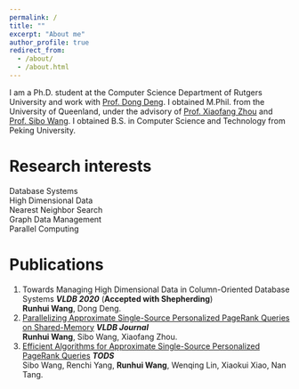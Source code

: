 ```yaml
---
permalink: /
title: ""
excerpt: "About me"
author_profile: true
redirect_from: 
  - /about/
  - /about.html
---
```

I am a Ph.D. student at the Computer Science Department of Rutgers University and work with [Prof. Dong Deng](https://dongdeng.github.io). I obtained M.Phil. from the University of Queenland, under the advisory of [Prof. Xiaofang Zhou](http://staff.itee.uq.edu.au/zxf/) and [Prof. Sibo Wang](http://www1.se.cuhk.edu.hk/~swang/). I obtained B.S. in Computer Science and Technology from Peking University.


Research interests
======
Database Systems <br>
High Dimensional Data <br>
Nearest Neighbor Search <br>
Graph Data Management <br>
Parallel Computing


Publications
======
1. Towards Managing High Dimensional Data in Column-Oriented Database Systems <em>__VLDB 2020__</em> (__Accepted with Shepherding__)<br>
    __Runhui Wang__, Dong Deng.
1. [Parallelizing Approximate Single-Source Personalized PageRank Queries on Shared-Memory](https://link.springer.com/article/10.1007/s00778-019-00576-7) <em>__VLDB Journal__</em><br>
    __Runhui Wang__, Sibo Wang, Xiaofang Zhou.
1. [Efficient Algorithms for Approximate Single-Source Personalized PageRank Queries](https://dl.acm.org/doi/10.1145/3360902)  <em>__TODS__</em><br>
    Sibo Wang, Renchi Yang, __Runhui Wang__, Wenqing Lin, Xiaokui Xiao, Nan Tang.
    

